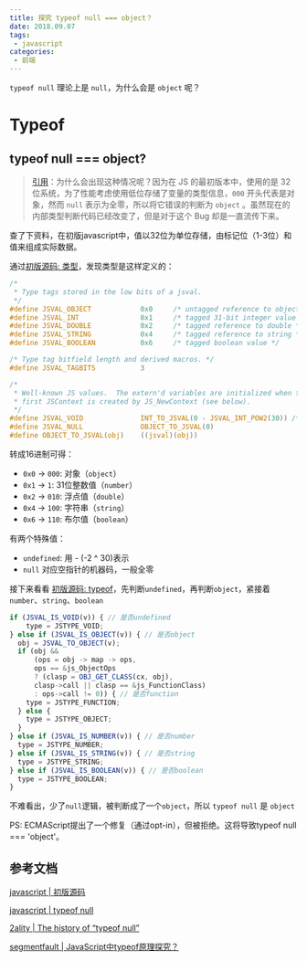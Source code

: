 ```yaml
---
title: 探究 typeof null === object？
date: 2018.09.07
tags:
 - javascript
categories:
 - 前端
---
```


`typeof null` 理论上是 `null`，为什么会是 `object` 呢？
<!--more-->

# Typeof

## typeof null === object?

> [引用](https://yuchengkai.cn/docs/zh/frontend/#typeof)：为什么会出现这种情况呢？因为在 JS 的最初版本中，使用的是 32 位系统，为了性能考虑使用低位存储了变量的类型信息，`000` 开头代表是对象，然而 `null` 表示为全零，所以将它错误的判断为 `object` 。虽然现在的内部类型判断代码已经改变了，但是对于这个 Bug 却是一直流传下来。

查了下资料，在初版javascript中，值以32位为单位存储，由标记位（1-3位）和值来组成实际数据。

通过[初版源码: 类型](https://dxr.mozilla.org/classic/source/js/src/jsapi.h#32)，发现类型是这样定义的：
```c
/*
 * Type tags stored in the low bits of a jsval.
 */
#define JSVAL_OBJECT            0x0     /* untagged reference to object */
#define JSVAL_INT               0x1     /* tagged 31-bit integer value */
#define JSVAL_DOUBLE            0x2     /* tagged reference to double */
#define JSVAL_STRING            0x4     /* tagged reference to string */
#define JSVAL_BOOLEAN           0x6     /* tagged boolean value */

/* Type tag bitfield length and derived macros. */
#define JSVAL_TAGBITS           3

/*
 * Well-known JS values.  The extern'd variables are initialized when the
 * first JSContext is created by JS_NewContext (see below).
 */
#define JSVAL_VOID              INT_TO_JSVAL(0 - JSVAL_INT_POW2(30)) /* undefined */
#define JSVAL_NULL              OBJECT_TO_JSVAL(0)
#define OBJECT_TO_JSVAL(obj)    ((jsval)(obj))
```

转成16进制可得：

+ `0x0` -> `000`: 对象（`object`）
+ `0x1` -> `1`:   31位整数值（`number`）
+ `0x2` -> `010`: 浮点值（`double`）
+ `0x4` -> `100`: 字符串（`string`）
+ `0x6` -> `110`: 布尔值（`boolean`）

有两个特殊值：
+ `undefined`: 用 - (-2 ^ 30)表示
+ `null` 对应空指针的机器码，一般全零

接下来看看 [初版源码: typeof](https://dxr.mozilla.org/classic/source/js/src/jsapi.c#333)，先判断`undefined`，再判断`object`，紧接着`number`、`string`、`boolean`

```js
if (JSVAL_IS_VOID(v)) { // 是否undefined
	type = JSTYPE_VOID;
} else if (JSVAL_IS_OBJECT(v)) { // 是否object
  obj = JSVAL_TO_OBJECT(v);
  if (obj &&
      (ops = obj -> map -> ops,
      ops == &js_ObjectOps
      ? (clasp = OBJ_GET_CLASS(cx, obj),
      clasp->call || clasp == &js_FunctionClass)
      : ops->call != 0)) { // 是否function
    type = JSTYPE_FUNCTION; 
  } else {
    type = JSTYPE_OBJECT; 
  }
} else if (JSVAL_IS_NUMBER(v)) { // 是否number
  type = JSTYPE_NUMBER; 
} else if (JSVAL_IS_STRING(v)) { // 是否string
  type = JSTYPE_STRING;
} else if (JSVAL_IS_BOOLEAN(v)) { // 是否boolean
  type = JSTYPE_BOOLEAN;
}
```

不难看出，少了`null`逻辑，被判断成了一个`object`，所以 `typeof null` 是 `object`

PS: ECMAScript提出了一个修复（通过opt-in），但被拒绝。这将导致typeof null === 'object'。

## 参考文档
[javascript | 初版源码](https://dxr.mozilla.org/classic)

[javascript | typeof null](https://developer.mozilla.org/zh-CN/docs/Web/JavaScript/Reference/Operators/typeof#null)

[2ality | The history of “typeof null”](http://2ality.com/2013/10/typeof-null.html)

[segmentfault | JavaScript中typeof原理探究？](https://segmentfault.com/q/1010000011846328)

